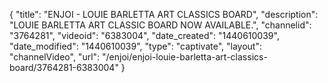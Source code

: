 {
    "title": "ENJOI -  LOUIE BARLETTA ART CLASSICS BOARD",
    "description": "LOUIE BARLETTA ART CLASSIC BOARD NOW AVAILABLE.",
    "channelid": "3764281",
    "videoid": "6383004",
    "date_created": "1440610039",
    "date_modified": "1440610039",
    "type": "captivate",
    "layout": "channelVideo",
    "url": "\/enjoi\/enjoi-louie-barletta-art-classics-board\/3764281-6383004"
}